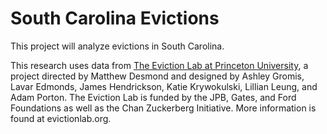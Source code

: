 # South Carolina Evictions

This project will analyze evictions in South Carolina.

This research uses data from [The Eviction Lab at Princeton University](https://evictionlab.org/), a project directed by Matthew Desmond and designed by Ashley Gromis, Lavar Edmonds, James Hendrickson, Katie Krywokulski, Lillian Leung, and Adam Porton. The Eviction Lab is funded by the JPB, Gates, and Ford Foundations as well as the Chan Zuckerberg Initiative. More information is found at evictionlab.org.
